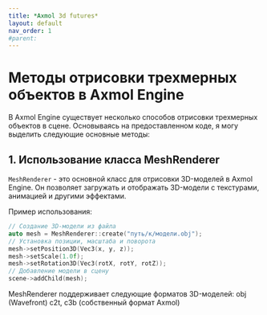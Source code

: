 ```yaml
---  
title: *Axmol 3d futures*
layout: default  
nav_order: 1  
#parent:   
---  
```


# Методы отрисовки трехмерных объектов в Axmol Engine

В Axmol Engine существует несколько способов отрисовки трехмерных объектов в сцене. Основываясь на предоставленном коде, я могу выделить следующие основные методы:

## 1. Использование класса MeshRenderer

`MeshRenderer` - это основной класс для отрисовки 3D-моделей в Axmol Engine. Он позволяет загружать и отображать 3D-модели с текстурами, анимацией и другими эффектами.

Пример использования:

```cpp
// Создание 3D-модели из файла  
auto mesh = MeshRenderer::create("путь/к/модели.obj");  
// Установка позиции, масштаба и поворота  
mesh->setPosition3D(Vec3(x, y, z));  
mesh->setScale(1.0f);  
mesh->setRotation3D(Vec3(rotX, rotY, rotZ));  
// Добавление модели в сцену  
scene->addChild(mesh);
```

MeshRenderer поддерживает следующие форматов 3D-моделей:
obj (Wavefront)
c2t, c3b (собственный формат Axmol)
